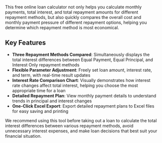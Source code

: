 This free online loan calculator not only helps you calculate monthly payments, total interest, and total repayment amounts for different repayment methods, but also quickly compares the overall cost and monthly payment pressure of different repayment options, helping you determine which repayment method is most economical.

## Key Features

- **Three Repayment Methods Compared**: Simultaneously displays the total interest differences between Equal Payment, Equal Principal, and Interest Only repayment methods
- **Flexible Parameter Adjustment**: Freely set loan amount, interest rate, and term, with real-time result updates
- **Interest Rate Comparison Chart**: Visually demonstrates how interest rate changes affect total interest, helping you choose the most appropriate time for a loan
- **Detailed Repayment Plan**: View monthly payment details to understand trends in principal and interest changes
- **One-Click Excel Export**: Export detailed repayment plans to Excel files for easy saving and printing

We recommend using this tool before taking out a loan to calculate the total interest differences between various repayment methods, avoid unnecessary interest expenses, and make loan decisions that best suit your financial situation.
